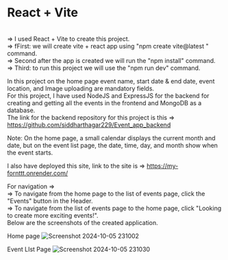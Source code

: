# React + Vite
<br>
=> I used React + Vite to create this project.
<br>
=> fFirst:   we will create vite + react app using "npm create vite@latest <project_name>"  command.
  <br>
=> Second after the app is created we will run the "npm install" command.
    <br>
=> Third: to run this project we will use the "npm run dev" command.
  <br>

In this project on the home page event name, start date & end date, event location, and Image uploading are mandatory fields.
  <br>
For this project, I have used NodeJS and ExpressJS for the backend for creating and getting all the events in the frontend and MongoDB as a database.
  <br>
The link for the backend repository for this project is this =>   https://github.com/siddharthagar229/Event_app_backend
  <br>



  Note: On the home page, a small calendar displays the current month and date, but on the event list page, the date, time, day, and month show when the event starts.
  <br>

I also have deployed this site, link to the site is =>   https://my-fornttt.onrender.com/
<br>

For navigation =>
<br>
=> To navigate from the home page to the list of events page, click the "Events" button in the Header.
<br>
=> To navigate from the list of events page to the home page, click "Looking to create more exciting events!".
<br>
Below are the screenshots of the created application.
<br>
  
Home page
![Screenshot 2024-10-05 231002](https://github.com/user-attachments/assets/2732e22d-a639-47d4-85cf-2c7d9c783413)



Event LIst Page
![Screenshot 2024-10-05 231030](https://github.com/user-attachments/assets/df33a7be-bc6a-452a-ade5-01c5e56af194)
